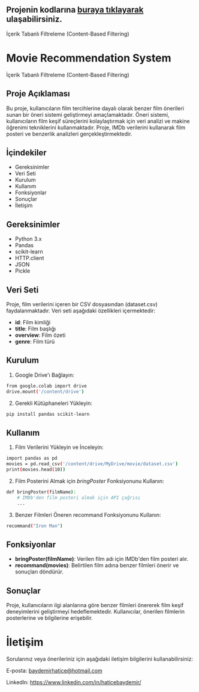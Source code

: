 ## Projenin kodlarına [buraya tıklayarak](https://colab.research.google.com/drive/1Dw_2zYm9PRjWuTP9pDepeAfin9oXweWg) ulaşabilirsiniz.
İçerik Tabanlı Filtreleme (Content-Based Filtering)

# Movie Recommendation System
İçerik Tabanlı Filtreleme (Content-Based Filtering)
## Proje Açıklaması
Bu proje, kullanıcıların film tercihlerine dayalı olarak benzer film önerileri sunan bir öneri sistemi geliştirmeyi amaçlamaktadır. Öneri sistemi, kullanıcıların film keşif süreçlerini kolaylaştırmak için veri analizi ve makine öğrenimi tekniklerini kullanmaktadır. Proje, IMDb verilerini kullanarak film posteri ve benzerlik analizleri gerçekleştirmektedir.

## İçindekiler
- Gereksinimler
- Veri Seti
- Kurulum
- Kullanım
- Fonksiyonlar
- Sonuçlar
- İletişim
## Gereksinimler
- Python 3.x
- Pandas
- scikit-learn
- HTTP.client
- JSON
- Pickle

## Veri Seti
Proje, film verilerini içeren bir CSV dosyasından (dataset.csv) faydalanmaktadır. Veri seti aşağıdaki özellikleri içermektedir:

- **id**: Film kimliği
- **title**: Film başlığı
- **overview**: Film özeti
- **genre**: Film türü

## Kurulum
1. Google Drive'ı Bağlayın:
```bash
from google.colab import drive
drive.mount('/content/drive')
```
2. Gerekli Kütüphaneleri Yükleyin:
```bash
pip install pandas scikit-learn
```

## Kullanım
1. Film Verilerini Yükleyin ve İnceleyin:
```bash
import pandas as pd
movies = pd.read_csv('/content/drive/MyDrive/movie/dataset.csv')
print(movies.head(10))
```
2. Film Posterini Almak için *bringPoster* Fonksiyonunu Kullanın:
```bash
def bringPoster(filmName):
    # IMDb'den film posteri almak için API çağrısı
    ...
```
3. Benzer Filmleri Öneren recommand Fonksiyonunu Kullanın:
```bash
recommand("Iron Man")
```
## Fonksiyonlar 
- **bringPoster(filmName)**: Verilen film adı için IMDb'den film posteri alır.
- **recommand(movies)**: Belirtilen film adına benzer filmleri önerir ve sonuçları döndürür.

## Sonuçlar
Proje, kullanıcıların ilgi alanlarına göre benzer filmleri önererek film keşif deneyimlerini geliştirmeyi hedeflemektedir. Kullanıcılar, önerilen filmlerin posterlerine ve bilgilerine erişebilir.


# İletişim
Sorularınız veya önerileriniz için aşağıdaki iletişim bilgilerini kullanabilirsiniz:

E-posta: baydemirhatice@hotmail.com

Linkedln: https://www.linkedin.com/in/haticebaydemir/
